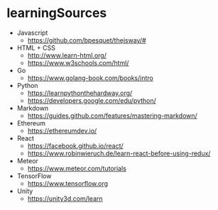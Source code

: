 # learningSources

* Javascript
  * https://github.com/bpesquet/thejsway/#
* HTML + CSS
  * http://www.learn-html.org/
  * https://www.w3schools.com/html/
* Go
  * https://www.golang-book.com/books/intro
* Python
  * https://learnpythonthehardway.org/
  * https://developers.google.com/edu/python/
* Markdown
  * https://guides.github.com/features/mastering-markdown/
* Ethereum
  * https://ethereumdev.io/
* React
  * https://facebook.github.io/react/
  * https://www.robinwieruch.de/learn-react-before-using-redux/
* Meteor
  * https://www.meteor.com/tutorials
* TensorFlow
  * https://www.tensorflow.org
* Unity
  * https://unity3d.com/learn

